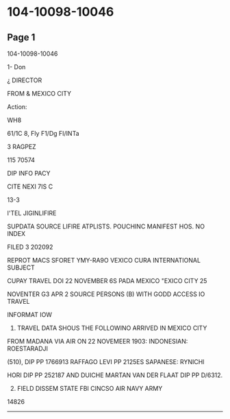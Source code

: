 # 104-10098-10046

## Page 1

104-10098-10046

1- Don

¿ DIRECTOR

FROM & MEXICO CITY

Action:

WH8

61/1C 8, Fly F1/Dg FI/INTa

3 RAGPEZ

115 70574

DIP INFO PACY

CITE NEXI 7IS C

13-3

I'TEL JIGINLIFIRE

SUPDATA SOURCE LIFIRE ATPLISTS. POUCHINC MANIFEST HOS. NO INDEX

FILED 3 202092

REPROT MACS SFORET YMY-RA9O VEXICO CURA INTERNATIONAL SUBJECT

CUPAY TRAVEL DOI 22 NOVEMBER 6S PADA MEXICO "EXICO CITY 25

NOVENTER G3 APR 2 SOURCE PERSONS (B) WITH GODD ACCESS IO TRAVEL

INFORMAT IOW

1. TRAVEL DATA SHOUS THE FOLLOWINO ARRIVED IN MEXICO CITY

FROM MADANA VIA AIR ON 22 NOVEMEER 1903: INDONESIAN: ROESTARADJI

(510), DIP PP 1766913 RAFFAGO LEVI PP 2125ES SAPANESE: RYNICHI

HORI DIP PP 252187 AND DUICHE MARTAN VAN DER FLAAT DIP PP D/6312.

2. FIELD DISSEM STATE FBI CINCSO AIR NAVY ARMY

14826

---


